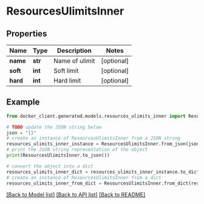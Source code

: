 # ResourcesUlimitsInner


## Properties

Name | Type | Description | Notes
------------ | ------------- | ------------- | -------------
**name** | **str** | Name of ulimit | [optional] 
**soft** | **int** | Soft limit | [optional] 
**hard** | **int** | Hard limit | [optional] 

## Example

```python
from docker_client.generated.models.resources_ulimits_inner import ResourcesUlimitsInner

# TODO update the JSON string below
json = "{}"
# create an instance of ResourcesUlimitsInner from a JSON string
resources_ulimits_inner_instance = ResourcesUlimitsInner.from_json(json)
# print the JSON string representation of the object
print(ResourcesUlimitsInner.to_json())

# convert the object into a dict
resources_ulimits_inner_dict = resources_ulimits_inner_instance.to_dict()
# create an instance of ResourcesUlimitsInner from a dict
resources_ulimits_inner_from_dict = ResourcesUlimitsInner.from_dict(resources_ulimits_inner_dict)
```
[[Back to Model list]](../README.md#documentation-for-models) [[Back to API list]](../README.md#documentation-for-api-endpoints) [[Back to README]](../README.md)


